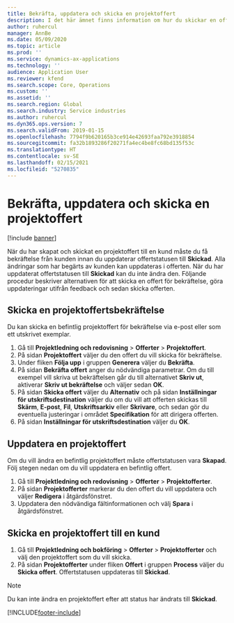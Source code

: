```yaml
---
title: Bekräfta, uppdatera och skicka en projektoffert
description: I det här ämnet finns information om hur du skickar en offert till kunden för bekräftelse, hur du modifierar offerten utifrån feedback och sedan skickar den igen.
author: ruhercul
manager: AnnBe
ms.date: 05/09/2020
ms.topic: article
ms.prod: ''
ms.service: dynamics-ax-applications
ms.technology: ''
audience: Application User
ms.reviewer: kfend
ms.search.scope: Core, Operations
ms.custom: ''
ms.assetid: ''
ms.search.region: Global
ms.search.industry: Service industries
ms.author: ruhercul
ms.dyn365.ops.version: 7
ms.search.validFrom: 2019-01-15
ms.openlocfilehash: 7794f9b620165b3ce914e42693faa792e3918854
ms.sourcegitcommit: fa32b1893286f20271fa4ec4be8fc68bd135f53c
ms.translationtype: HT
ms.contentlocale: sv-SE
ms.lasthandoff: 02/15/2021
ms.locfileid: "5270835"
---
```

# <a name="confirm-update-and-send-a-project-quotation"></a>Bekräfta, uppdatera och skicka en projektoffert

[!include [banner](../includes/banner.md)]

När du har skapat och skickat en projektoffert till en kund måste du få bekräftelse från kunden innan du uppdaterar offertstatusen till **Skickad**. Alla ändringar som har begärts av kunden kan uppdateras i offerten. När du har uppdaterat offertstatusen till **Skickad** kan du inte ändra den. Följande procedur beskriver alternativen för att skicka en offert för bekräftelse, göra uppdateringar utifrån feedback och sedan skicka offerten.

## <a name="send-a-project-quotation-confirmation"></a>Skicka en projektoffertsbekräftelse  

Du kan skicka en befintlig projektoffert för bekräftelse via e-post eller som ett utskrivet exemplar. 

1. Gå till **Projektledning och redovisning** > **Offerter** > **Projektoffert**. 
2. På sidan **Projektoffert** väljer du den offert du vill skicka för bekräftelse. 
3. Under fliken **Följa upp** i gruppen **Generera** väljer du **Bekräfta**. 
4. På sidan **Bekräfta offert** anger du nödvändiga parametrar. Om du till exempel vill skriva ut bekräftelsen går du till alternativet **Skriv ut**, aktiverar **Skriv ut bekräftelse** och väljer sedan **OK**.
5. På sidan **Skicka offert** väljer du **Alternativ** och på sidan **Inställningar för utskriftsdestination** väljer du om du vill att offerten skickas till **Skärm**, **E-post**, **Fil**, **Utskriftsarkiv** eller **Skrivare**, och sedan gör du eventuella justeringar i området **Specifikation** för att dirigera offerten.
6. På sidan **Inställningar för utskriftsdestination** väljer du **OK**.  

## <a name="update-a-project-quotation"></a>Uppdatera en projektoffert

Om du vill ändra en befintlig projektoffert måste offertstatusen vara **Skapad**. Följ stegen nedan om du vill uppdatera en befintlig offert. 

1. Gå till **Projektledning och redovisning** > **Offerter** > **Projektofferter**.
2. På sidan **Projektofferter** markerar du den offert du vill uppdatera och väljer **Redigera** i åtgärdsfönstret.
3. Uppdatera den nödvändiga fältinformationen och välj **Spara** i åtgärdsfönstret.  

## <a name="send-a-project-quotation-to-a-customer"></a>Skicka en projektoffert till en kund 

1. Gå till **Projektledning och bokföring** > **Offerter** > **Projektofferter** och välj den projektoffert som du vill skicka.
2. På sidan **Projektofferter** under fliken **Offert** i gruppen **Process** väljer du **Skicka offert**. Offertstatusen uppdateras till **Skickad**.

> [!NOTE]
> Du kan inte ändra en projektoffert efter att status har ändrats till **Skickad**.


[!INCLUDE[footer-include](../includes/footer-banner.md)]